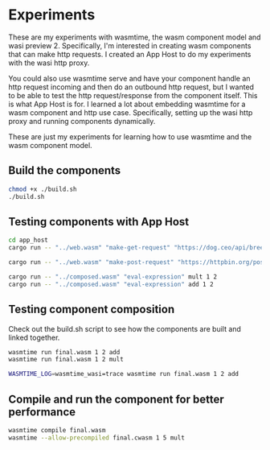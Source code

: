 # Experiments

These are my experiments with wasmtime, the wasm component model and wasi preview 2.
Specifically, I'm interested in creating wasm components that can make http requests.
I created an App Host to do my experiments with the wasi http proxy.

You could also use wasmtime serve and have your component handle an http request incoming and then do an outbound http request, but I wanted to be able to test the http request/response from the component itself.  This is what App Host is for.  I learned a lot about embedding wasmtime for a wasm component and http use case. Specifically, setting up the wasi http proxy and running components dynamically.

These are just my experiments for learning how to use wasmtime and the wasm component model.

## Build the components
```bash
chmod +x ./build.sh
./build.sh
```

## Testing components with App Host
```bash
cd app_host
cargo run -- "../web.wasm" "make-get-request" "https://dog.ceo/api/breeds/image/random"

cargo run -- "../web.wasm" "make-post-request" "https://httpbin.org/post" "{\"test_key\":\"test_value\", \"test_key2\":\"test_value2\"}"

cargo run -- "../composed.wasm" "eval-expression" mult 1 2
cargo run -- "../composed.wasm" "eval-expression" add 1 2
```

## Testing component composition
Check out the build.sh script to see how the components are built and linked together.
```bash
wasmtime run final.wasm 1 2 add
wasmtime run final.wasm 1 2 mult

WASMTIME_LOG=wasmtime_wasi=trace wasmtime run final.wasm 1 2 add
```

## Compile and run the component for better performance
```bash
wasmtime compile final.wasm
wasmtime --allow-precompiled final.cwasm 1 5 mult
```



